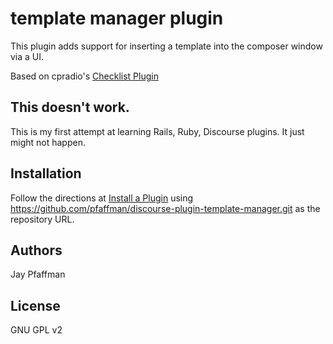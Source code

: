 # template manager plugin
This plugin adds support for inserting a template into the composer window via a UI.

Based on cpradio's [Checklist Plugin](https://github.com/cpradio/discourse-plugin-checklist)

## This doesn't work.

This is my first attempt at learning Rails, Ruby, Discourse plugins.
It just might not happen.

## Installation

Follow the directions at [Install a Plugin](https://meta.discourse.org/t/install-a-plugin/19157) using https://github.com/pfaffman/discourse-plugin-template-manager.git as the repository URL.

## Authors

Jay Pfaffman

## License

GNU GPL v2
